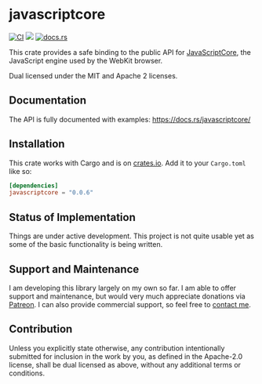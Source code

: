 # javascriptcore

[![CI](https://github.com/endoli/javascriptcore.rs/actions/workflows/ci.yml/badge.svg)](https://github.com/endoli/javascriptcore.rs/actions/workflows/ci.yml)
[![](https://img.shields.io/crates/v/javascriptcore.svg)](https://crates.io/crates/javascriptcore)
[![docs.rs](https://img.shields.io/docsrs/javascriptcore)](https://docs.rs/javascriptcore)

This crate provides a safe binding to the public API for
[JavaScriptCore](https://trac.webkit.org/wiki/JavaScriptCore),
the JavaScript engine used by the WebKit browser.

Dual licensed under the MIT and Apache 2 licenses.

## Documentation

The API is fully documented with examples: <https://docs.rs/javascriptcore/>

## Installation

This crate works with Cargo and is on
[crates.io](https://crates.io/crates/javascriptcore).
Add it to your `Cargo.toml` like so:

```toml
[dependencies]
javascriptcore = "0.0.6"
```

## Status of Implementation

Things are under active development. This project is not quite
usable yet as some of the basic functionality is being written.

## Support and Maintenance

I am developing this library largely on my own so far. I am able
to offer support and maintenance, but would very much appreciate
donations via [Patreon](https://patreon.com/endoli). I can also
provide commercial support, so feel free to
[contact me](mailto:bruce.mitchener@gmail.com).

## Contribution

Unless you explicitly state otherwise, any contribution
intentionally submitted for inclusion in the work by you,
as defined in the Apache-2.0 license, shall be dual licensed
as above, without any additional terms or conditions.
